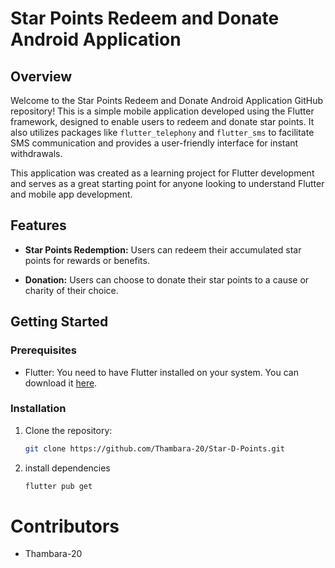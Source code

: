 # Star Points Redeem and Donate Android Application

## Overview

Welcome to the Star Points Redeem and Donate Android Application GitHub repository! This is a simple mobile application developed using the Flutter framework, designed to enable users to redeem and donate star points. It also utilizes packages like `flutter_telephony` and `flutter_sms` to facilitate SMS communication and provides a user-friendly interface for instant withdrawals.

This application was created as a learning project for Flutter development and serves as a great starting point for anyone looking to understand Flutter and mobile app development. 

## Features

- **Star Points Redemption:** Users can redeem their accumulated star points for rewards or benefits.

- **Donation:** Users can choose to donate their star points to a cause or charity of their choice.


## Getting Started

### Prerequisites

- Flutter: You need to have Flutter installed on your system. You can download it [here](https://flutter.dev/docs/get-started/install).

### Installation

1. Clone the repository:

   ```sh
   git clone https://github.com/Thambara-20/Star-D-Points.git

2. install dependencies
   ```sh
   flutter pub get

# Contributors

- Thambara-20



